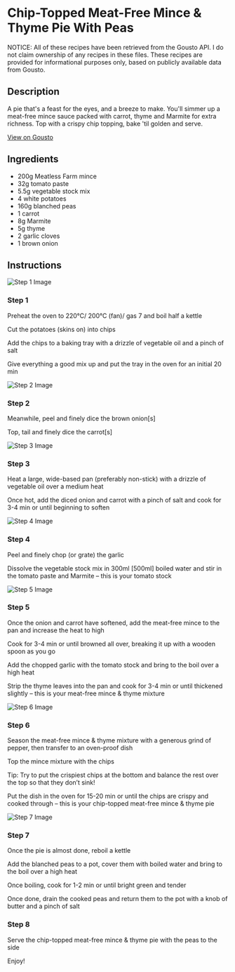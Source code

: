 # Chip-Topped Meat-Free Mince & Thyme Pie With Peas

NOTICE: All of these recipes have been retrieved from the Gousto API. I do not claim ownership of any recipes in these files. These recipes are provided for informational purposes only, based on publicly available data from Gousto.

## Description

A pie that's a feast for the eyes, and a breeze to make. You'll simmer up a meat-free mince sauce packed with carrot, thyme and Marmite for extra richness. Top with a crispy chip topping, bake 'til golden and serve. 

[View on Gousto](https://www.gousto.co.uk/recipes/cookbook/chip-topped-meat-free-mince-thyme-pie-with-peas)

## Ingredients

- 200g Meatless Farm mince
- 32g tomato paste
- 5.5g vegetable stock mix
- 4 white potatoes
- 160g blanched peas
- 1 carrot
- 8g Marmite
- 5g thyme
- 2 garlic cloves
- 1 brown onion

## Instructions

![Step 1 Image](https://production-media.gousto.co.uk/cms/recipe-step-image/step-1-1632300872323-x200.jpg)

### Step 1

Preheat the oven to 220°C/ 200°C (fan)/ gas 7 and boil half a kettle

Cut the potatoes (skins on) into chips

Add the chips to a baking tray with a drizzle of vegetable oil and a pinch of salt

Give everything a good mix up and put the tray in the oven for an initial 20 min

![Step 2 Image](https://production-media.gousto.co.uk/cms/recipe-step-image/step-2-1632300880112-x200.jpg)

### Step 2

Meanwhile, peel and finely dice the brown onion<span class="text-danger">[s]</span>

Top, tail and finely dice the carrot<span class="text-danger">[s]</span>

![Step 3 Image](https://production-media.gousto.co.uk/cms/recipe-step-image/step-3-1632300921277-x200.jpg)

### Step 3

Heat a large, wide-based pan (preferably non-stick) with a drizzle of vegetable oil over a medium heat

Once hot, add the diced onion and carrot with a pinch of salt and cook for 3-4 min or until beginning to soften

![Step 4 Image](https://production-media.gousto.co.uk/cms/recipe-step-image/step-4-1632300951121-x200.jpg)

### Step 4

Peel and finely chop (or grate) the garlic

Dissolve the vegetable stock mix in 300ml<span class="text-danger"> [500ml] </span>boiled water and stir in the tomato paste and Marmite – this is your tomato stock

![Step 5 Image](https://production-media.gousto.co.uk/cms/recipe-step-image/step-5-1632300986157-x200.jpg)

### Step 5

Once the onion and carrot have softened, add the meat-free mince to the pan and increase the heat to high

Cook for 3-4 min or until browned all over, breaking it up with a wooden spoon as you go

Add the chopped garlic with the tomato stock and bring to the boil over a high heat

Strip the thyme leaves into the pan and cook for 3-4 min or until thickened slightly – this is your meat-free mince & thyme mixture

![Step 6 Image](https://production-media.gousto.co.uk/cms/recipe-step-image/step-6-1632300998328-x200.jpg)

### Step 6

Season the meat-free mince & thyme mixture with a generous grind of pepper, then transfer to an oven-proof dish

Top the mince mixture with the chips

Tip: Try to put the crispiest chips at the bottom and balance the rest over the top so that they don’t sink!

Put the dish in the oven for 15-20 min or until the chips are crispy and cooked through – this is your chip-topped meat-free mince & thyme pie

![Step 7 Image](https://production-media.gousto.co.uk/cms/recipe-step-image/step-7-1631893235541-x200.jpg)

### Step 7

Once the pie is almost done, reboil a kettle

Add the blanched peas to a pot, cover them with boiled water and bring to the boil over a high heat

Once boiling, cook for 1-2 min or until bright green and tender

Once done, drain the cooked peas and return them to the pot with a knob of butter and a pinch of salt

### Step 8

Serve the chip-topped meat-free mince & thyme pie with the peas to the side

Enjoy!

